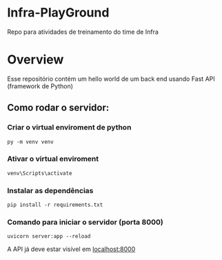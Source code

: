 # Infra-PlayGround
Repo para atividades de treinamento do time de Infra


# Overview

Esse repositório contém um hello world de um back end usando Fast API (framework de Python)


## Como rodar o servidor:

### Criar o virtual enviroment de python
```py -m venv venv```
  
### Ativar o virtual enviroment
```venv\Scripts\activate```
  
### Instalar as dependências
```pip install -r requirements.txt```
  

### Comando para iniciar o servidor (porta 8000)
```uvicorn server:app --reload```
  
A API já deve estar visível em [localhost:8000](http://localhost:8000/)
